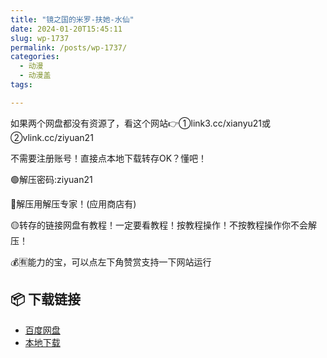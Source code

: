 ```yaml
---
title: "镜之国的米罗-扶她-水仙"
date: 2024-01-20T15:45:11
slug: wp-1737
permalink: /posts/wp-1737/
categories:
  - 动漫
  - 动漫盖
tags:

---
```


如果两个网盘都没有资源了，看这个网站👉①link3.cc/xianyu21或②vlink.cc/ziyuan21

不需要注册账号！直接点本地下载转存OK？懂吧！

🟢解压密码:ziyuan21

🔵解压用解压专家！(应用商店有)

🟡转存的链接网盘有教程！一定要看教程！按教程操作！不按教程操作你不会解压！

💰🈶能力的宝，可以点左下角赞赏支持一下网站运行

## 📦 下载链接
- [百度网盘](https://blziyuan21.com/pay-download/1737?key=d5ebde3078&down_id=0)
- [本地下载](https://blziyuan21.com/pay-download/1737?key=d5ebde3078&down_id=1)


